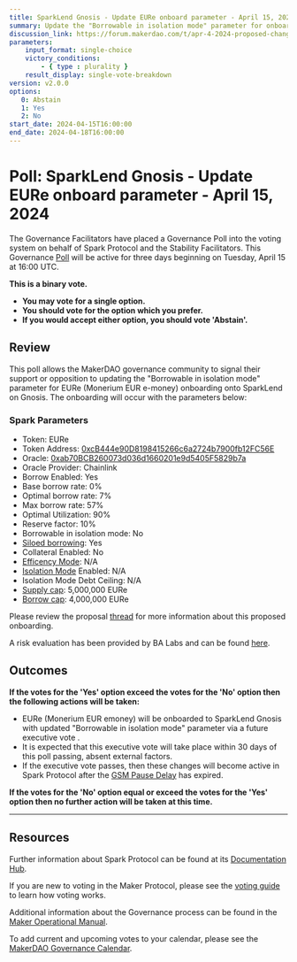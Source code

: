 ```yaml
---
title: SparkLend Gnosis - Update EURe onboard parameter - April 15, 2024
summary: Update the "Borrowable in isolation mode" parameter for onboarding EURe (Monerium EUR e-money).
discussion_link: https://forum.makerdao.com/t/apr-4-2024-proposed-changes-to-sparklend-for-upcoming-spell/24033
parameters:
    input_format: single-choice
    victory_conditions:
        - { type : plurality }
    result_display: single-vote-breakdown
version: v2.0.0
options:
   0: Abstain
   1: Yes
   2: No
start_date: 2024-04-15T16:00:00
end_date: 2024-04-18T16:00:00
---
```

# Poll: SparkLend Gnosis - Update EURe onboard parameter - April 15, 2024

The Governance Facilitators have placed a Governance Poll into the voting system on behalf of Spark Protocol and the Stability Facilitators. This Governance [Poll](https://manual.makerdao.com/governance/governance-cycle/weekly-governance-cycle#weekly-governance-cycle-definitions-mip16c1) will be active for three days beginning on Tuesday, April 15 at 16:00 UTC.

**This is a binary vote.**
- **You may vote for a single option.**
- **You should vote for the option which you prefer.**
- **If you would accept either option, you should vote 'Abstain'.**

## Review

This poll allows the MakerDAO governance community to signal their support or opposition to updating the "Borrowable in isolation mode" parameter for EURe (Monerium EUR e-money) onboarding onto SparkLend on Gnosis. The onboarding will occur with the parameters below:

### Spark Parameters

* Token: EURe
* Token Address: [0xcB444e90D8198415266c6a2724b7900fb12FC56E](https://gnosisscan.io/address/0xcB444e90D8198415266c6a2724b7900fb12FC56E)
* Oracle: [0xab70BCB260073d036d1660201e9d5405F5829b7a](https://gnosisscan.io/address/0xab70BCB260073d036d1660201e9d5405F5829b7a)
* Oracle Provider: Chainlink
* Borrow Enabled: Yes
* Base borrow rate: 0%
* Optimal borrow rate: 7%
* Max borrow rate: 57%
* Optimal Utilization: 90%
* Reserve factor: 10%
* Borrowable in isolation mode: No
* [Siloed borrowing](https://docs.spark.fi/defi-infrastructure/sparklend#siloed-borrowing): Yes
* Collateral Enabled: No
* [Efficency Mode](https://docs.spark.fi/defi-infrastructure/sparklend#efficiency-mode-emode): N/A
* [Isolation Mode](https://docs.sparkprotocol.io/developers/features/isolation-mode) Enabled: N/A
* Isolation Mode Debt Ceiling: N/A
* [Supply cap](https://docs.spark.fi/defi-infrastructure/sparklend#supply-and-borrow-caps): 5,000,000 EURe
* [Borrow cap](https://docs.spark.fi/defi-infrastructure/sparklend#supply-and-borrow-caps):  4,000,000 EURe

Please review the proposal [thread](https://forum.makerdao.com/t/apr-4-2024-proposed-changes-to-sparklend-for-upcoming-spell/24033) for more information about this proposed onboarding.

A risk evaluation has been provided by BA Labs and can be found [here](https://forum.makerdao.com/t/apr-4-2024-proposed-changes-to-sparklend-for-upcoming-spell/24033/6). 

## Outcomes

**If the votes for the 'Yes' option exceed the votes for the 'No' option then the following actions will be taken:**
* EURe (Monerium EUR emoney) will be onboarded to SparkLend Gnosis with updated "Borrowable in isolation mode" parameter via a future executive vote .
* It is expected that this executive vote will take place within 30 days of this poll passing, absent external factors.
* If the executive vote passes, then these changes will become active in Spark Protocol after the [GSM Pause Delay](https://manual.makerdao.com/parameter-index/core/param-gsm-pause-delay) has expired.

**If the votes for the 'No' option equal or exceed the votes for the 'Yes' option then no further action will be taken at this time.**

---

## Resources

Further information about Spark Protocol can be found at its [Documentation Hub](https://docs.sparkprotocol.io/hub/).

If you are new to voting in the Maker Protocol, please see the [voting guide](https://manual.makerdao.com/governance/voting-in-makerdao/on-chain-governance) to learn how voting works.

Additional information about the Governance process can be found in the [Maker Operational Manual](https://manual.makerdao.com).

To add current and upcoming votes to your calendar, please see the [MakerDAO Governance Calendar](https://manual.makerdao.com/makerdao/calendars/governance-calendar).
